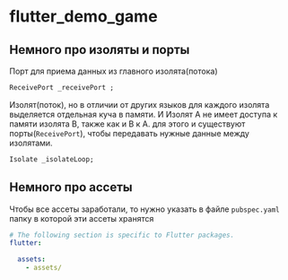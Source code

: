 # flutter_demo_game

## Немного про изоляты и порты

Порт для приема данных из главного изолята(потока)  
```dart
ReceivePort _receivePort ;
```


Изолят(поток), но в отличии от других языков
для каждого изолята выделяется отдельная куча в памяти. И
Изолят A не имеет доступа к памяти изолята В, также как и В к А.
для этого и существуют порты(`ReceivePort`), чтобы передавать нужные данные между изолятами.
```dart
Isolate _isolateLoop;
```

## Немного про ассеты  
Чтобы все ассеты заработали, то нужно указать в файле `pubspec.yaml` папку в которой эти ассеты хранятся  
````yaml
# The following section is specific to Flutter packages.
flutter:

  assets:
    - assets/
````